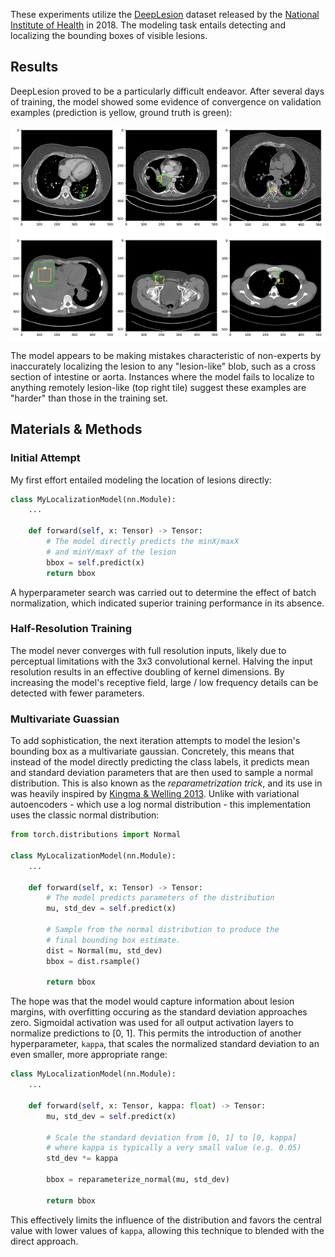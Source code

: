 These experiments utilize the [DeepLesion](https://nihcc.app.box.com/v/DeepLesion) dataset released by the [National Institute of Health](https://www.nih.gov/news-events/news-releases/nih-clinical-center-releases-dataset-32000-ct-images) in 2018. The modeling task entails detecting and localizing the bounding boxes of visible lesions. 

## Results
DeepLesion proved to be a particularly difficult endeavor. After several days of training, the model showed some evidence of convergence on validation examples (prediction is yellow, ground truth is green):

![](images/initial_localization.png)

The model appears to be making mistakes characteristic of non-experts by inaccurately localizing the lesion to any "lesion-like" blob, such as a cross section of intestine or aorta. Instances where the model fails to localize to anything remotely lesion-like (top right tile) suggest these examples are "harder" than those in the training set.

## Materials & Methods
### Initial Attempt
My first effort entailed modeling the location of lesions directly:

```python
class MyLocalizationModel(nn.Module):
    ...

    def forward(self, x: Tensor) -> Tensor:
        # The model directly predicts the minX/maxX
        # and minY/maxY of the lesion
        bbox = self.predict(x)        
        return bbox
```

A hyperparameter search was carried out to determine the effect of batch normalization, which indicated superior training performance in its absence.

### Half-Resolution Training
The model never converges with full resolution inputs, likely due to perceptual limitations with the 3x3 convolutional kernel. Halving the input resolution results in an effective doubling of kernel dimensions. By increasing the model's receptive field, large / low frequency details can be detected with fewer parameters.

### Multivariate Guassian
To add sophistication, the next iteration attempts to model the lesion's bounding box as a multivariate gaussian. Concretely, this means that instead of the model directly predicting the class labels, it predicts mean and standard deviation parameters that are then used to sample a normal distribution. This is also known as the *reparametrization trick*, and its use in was heavily inspired by [Kingma & Welling 2013](https://arxiv.org/abs/1312.6114). Unlike with variational autoencoders - which use a log normal distribution - this implementation uses the classic normal distribution:

```python
from torch.distributions import Normal

class MyLocalizationModel(nn.Module):
    ...

    def forward(self, x: Tensor) -> Tensor:
        # The model predicts parameters of the distribution
        mu, std_dev = self.predict(x)

        # Sample from the normal distribution to produce the
        # final bounding box estimate.
        dist = Normal(mu, std_dev)
        bbox = dist.rsample()
        
        return bbox
```

The hope was that the model would capture information about lesion margins, with overfitting occuring as the standard deviation approaches zero. Sigmoidal activation was used for all output activation layers to normalize predictions to [0, 1]. This permits the introduction of another hyperparameter, `kappa`, that scales the normalized standard deviation to an even smaller, more appropriate range:

```python
class MyLocalizationModel(nn.Module):
    ...

    def forward(self, x: Tensor, kappa: float) -> Tensor:
        mu, std_dev = self.predict(x)

        # Scale the standard deviation from [0, 1] to [0, kappa]
        # where kappa is typically a very small value (e.g. 0.05)
        std_dev *= kappa

        bbox = reparameterize_normal(mu, std_dev)
        
        return bbox
```

This effectively limits the influence of the distribution and favors the central value with lower values of `kappa`, allowing this technique to blended with the direct approach.

